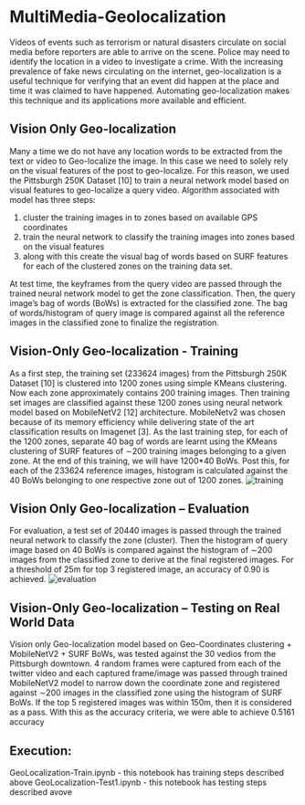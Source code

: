 # MultiMedia-Geolocalization

Videos of events such as terrorism or natural disasters circulate on social media before reporters are able to arrive on the scene. Police may need to identify the location in a video to investigate a crime. With the increasing prevalence of fake news circulating on the internet, geo-localization is a useful technique for verifying that an event did happen at the place and time it was claimed to have happened. Automating geo-localization makes this technique and its applications more available and efficient.

## Vision Only Geo-localization
Many a time we do not have any location words to be extracted from the text or video to Geo-localize the image. In this case we need to solely rely on the visual features of the post to geo-localize. For this reason, we used the Pittsburgh 250K Dataset [10] to train a neural network model based on visual features to geo-localize a query video. Algorithm associated with model has three steps:
1. cluster the training images in to zones based on available GPS coordinates
2. train the neural network to classify the training images into zones based on the visual features 
3. along with this create the visual bag of words based on SURF features for each of the clustered zones on the training data set. 

At test time, the keyframes from the query video are passed through the trained neural network model to get the zone classification. Then, the query image’s bag of words (BoWs) is extracted for the classified zone. The bag of words/histogram of query image is compared against all the reference images in the classified zone to finalize the registration.

## Vision-Only Geo-localization - Training 
As a first step, the training set (233624 images) from the Pittsburgh 250K Dataset [10] is clustered into 1200 zones using simple KMeans clustering. Now each zone approximately contains 200 training images. Then training set images are classified against these 1200 zones using neural network model based on MobileNetV2 [12] architecture. MobileNetv2 was chosen because of its memory efficiency while delivering state of the art classification results on Imagenet [3]. As the last training step, for each of the 1200 zones, separate 40 bag of words are learnt using the KMeans clustering of SURF features of ∼200 training images belonging to a given zone. At the end of this training, we will have
1200*40 BoWs. Post this, for each of the 233624 reference images, histogram is calculated against the 40 BoWs belonging to one respective zone out of 1200 zones.
![training](https://user-images.githubusercontent.com/46570073/103451075-5845c800-4c8d-11eb-8836-0edac1c09ed9.JPG)

## Vision Only Geo-localization – Evaluation
For evaluation, a test set of 20440 images is passed through the trained neural network to classify the zone (cluster). Then the histogram of query image based on 40 BoWs is compared against the histogram of ∼200 images from the classified zone to derive at the final registered images. For a threshold of 25m for top 3 registered image, an accuracy of 0.90 is achieved.
![evaluation](https://user-images.githubusercontent.com/46570073/103451074-5845c800-4c8d-11eb-8fce-4d74b338775a.JPG)

## Vision-Only Geo-localization – Testing on Real World Data
Vision only Geo-localization model based on Geo-Coordinates clustering + MobileNetV2 + SURF BoWs, was tested against the 30 vedios from the Pittsburgh downtown. 4 random frames were captured from each of the twitter video and each captured frame/image was passed through trained MobileNetV2 model to narrow down the coordinate zone and registered against ∼200 images in the classified zone using the histogram of SURF BoWs. If the top 5 registered images was within 150m, then it is considered as a pass. With this as the accuracy criteria, we were able to achieve 0.5161 accuracy

## Execution:
GeoLocalization-Train.ipynb  - this notebook has training steps described above
GeoLocalization-Test1.ipynb  - this notebook has testing steps described avove
